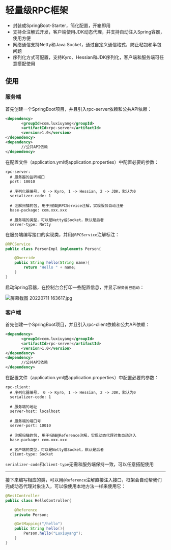 # 轻量级RPC框架
- 封装成SpringBoot-Starter，简化配置，开箱即用
- 支持全注解式开发，客户端使用JDK动态代理，并支持自动注入Spring容器，使用方便
- 网络通信支持Netty和Java Socket，通过自定义通信格式，防止粘包和半包问题
- 序列化方式可配置，支持Kyro、Hessian和JDK序列化，客户端和服务端可任意搭配使用

## 使用

### 服务端
首先创建一个SpringBoot项目，并且引入rpc-server依赖和公共APi依赖：
```xml
<dependency>
       <groupId>com.luxiuyang</groupId>
       <artifactId>rpc-server</artifactId>
       <version>1.0</version>
</dependency>
<dependency>
       //公共API依赖
</dependency>
```
在配置文件（application.yml或application.properties）中配置必要的参数：
```k
rpc-server:
  # 服务器的监听端口
  port: 10010

  # 序列化器编号， 0 -> Kyro, 1 -> Hessian, 2 -> JDK，默认为0
  serializer-code: 1

  # 注解扫描的包, 用于扫描@RPCService注解，实现服务自动注册
  base-package: com.xxx.xxx

  # 服务端的类型，可以是Netty或Socket，默认是后者
  server-type: Netty
```
在服务端编写接口的实现类，并用`@RPCService`注解标注：
```java
@RPCService
public class PersonImpl implements Person{

    @Override
    public String hello(String name){
        return "Hello " + name;
    }
}
```
启动Spring容器，在控制台会打印一些配置信息，并显示`服务器已启动`：

![屏幕截图 20220711 163617.jpg](https://www.luxiuyang.online:443/file/blog/1/ndTLbp9iKO.png)

### 客户端
首先创建一个SpringBoot项目，并且引入rpc-client依赖和公共APi依赖：
```xml
<dependency>
       <groupId>com.luxiuyang</groupId>
       <artifactId>rpc-server</artifactId>
       <version>1.0</version>
</dependency>
<dependency>
       //公共API依赖
</dependency>
```
在配置文件（application.yml或application.properties）中配置必要的参数：
```k
rpc-client:
  # 序列化器编号， 0 -> Kyro, 1 -> Hessian, 2 -> JDK，默认为0
  serializer-code: 1

  # 服务端的地址
  server-host: localhost

  # 服务端的端口号
  server-port: 10010

  # 注解扫描的包, 用于扫描@Reference注解，实现动态代理对象自动注入
  base-package: com.xxx.xxx

  # 客户端的类型，可以是Netty或Socket，默认是后者
  client-type: Socket
```
`serializer-code`和`client-type`无需和服务端保持一致，可以任意搭配使用
***
接下来编写相应的类，可以用`@Reference`注解直接注入接口，框架会自动帮我们完成动态代理对象注入，可以像使用本地方法一样来使用它：
```java
@RestController
public class HelloController{
 
    @Reference
    private Person;

    @GetMapping("/hello")
    public String hello(){
        Person.hello("Luxiuyang");
    }
}
```

